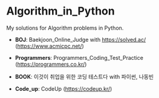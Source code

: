 # Algorithm_in_Python  
My solutions for Algorithm problems in Python.
- **BOJ**: Baekjoon_Online_Judge with https://solved.ac/ (https://www.acmicpc.net/)

- **Programmers**: Programmers_Coding_Test_Practice (https://programmers.co.kr/)

- **BOOK**: 이것이 취업을 위한 코딩 테스트다 with 파이썬, 나동빈

- **Code_up**: CodeUp (https://codeup.kr/)
